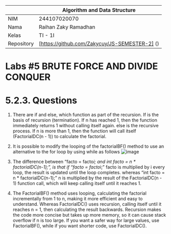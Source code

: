 |  | Algorithm and Data Structure |
|--|--|
| NIM | 244107020070 |
| Nama | Raihan Zaky Ramadhan |
| Kelas | TI - 1I |
| Repository | [https://github.com/Zakycuy/JS-SEMESTER-2] () |

# Labs #5 BRUTE FORCE AND DIVIDE CONQUER

# 5.2.3. Questions
1. There are if and else, which function as part of the recursion.
If is the basis of recursion (termination). If n has reached 1, then the function immediately returns 1 without calling itself again.
else is the recursive process. If n is more than 1, then the function will call itself (FactorialDC(n - 1)) to calculate the factorial.

2. It is possible to modify the looping of the factorialBF() method to use an alternative to the for loop by using while as follows
![image](https://github.com/user-attachments/assets/69053bea-82ec-40a5-861c-2ba76b0ca10f)

3. The difference between “facto = facto*i; and int facto = n * factorialDC(n-1);”, is that if “facto = facto*i;” facto is multiplied by i every loop, the result is updated until the loop completes. whereas “int facto = n * factorialDC(n-1);” n is multiplied by the result of the FactorialDC(n - 1) function call, which will keep calling itself until it reaches 1.

4. The FactorialBF() method uses looping, calculating the factorial incrementally from 1 to n, making it more efficient and easy to understand. Whereas FactorialDC() uses recursion, calling itself until it reaches n = 1, then calculating the result backwards. Recursion makes the code more concise but takes up more memory, so it can cause stack overflow if n is too large. If you want a safer way for large values, use FactorialBF(), while if you want shorter code, use FactorialDC().


